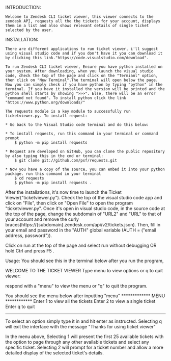 INTRODUCTION:

    Welcome to Zendesk CLI ticket viewer, this viewer connects to the zendesk API, requests all the the tickets for your account, displays them in a list and also shows relevant details of single ticket selected by the user.

INSTALLATION:

    There are different applications to run ticket viewer, i'll suggest using visual studio code and if you don't have it you can download it by clicking this link."https://code.visualstudio.com/download".

    To run Zendesk CLI ticket viewer, Ensure you have python installed on your system. After downloading, when you launch the visual studio code, check the top of the page and click on the "Termianl" option, then click on "New Terminal".The terminal will open below the page. Now you can simply check if you have python by typing "python" in the terminal. If you have it installed the version will be printed and the python shell starts by showing ">>>". Else, there will be an error "command not found". To install python click the link "https://www.python.org/downloads/" 

    The requests module is a key module to successfully run ticketviewer.py. To install request: 

    * Go back to the Visual Studio code terminal and do this below:

    * To install requests, run this command in your terminal or command prompt
        $ python -m pip install requests

    * Request are developed on GitHub, you can clone the public repository by also typing this in the cmd or terminal:
        $ git clone git://github.com/psf/requests.git

    * Now you have a copy of the source, you can embed it into your python package. run this command in your terminal
        $ cd requests
        $ python -m pip install requests .

After the installations, it's now time to launch the Ticket Viewer("ticketviewer.py"). Check the top of the visual studio code app and click on "File", then click on "Open File" to open the program "ticketviewer.py". Once it's open in visual studio code, in the source code at the top of the page, change the subdomain of "URL2" and "URL" to that of your account and remove the curly braces(https://{subdomain}.zendesk.com/api/v2/tickets.json). Then, fill in your email and password in the "AUTH" global variable (AUTH = ("email address, password")). 

Click on run at the top of the page and select run without debugging OR hold Ctrl and press F5 .

Usage:
You should see this in the terminal below after you run the program,

WELCOME TO THE TICKET VIEWER
Type menu to view options or q to quit viewer: 

respond with a "menu" to view the menu or "q" to quit the program.

You should see the menu below after inputting "menu"
************* MENU ************
Enter 1 to view all the tickets
Enter 2 to view a single ticket
Enter q to quit
*******************************
To select an option simply type it in and hit enter as instructed. Selecting q will exit the interface with the message "Thanks for using ticket viewer"

In the menu above, Selecting 1 will present the first 25 available tickets with the option to page through any other available tickets and select any specific ticket. Selecting 2 will prompt for a ticket number and allow a more detailed display of the selected ticket's details.